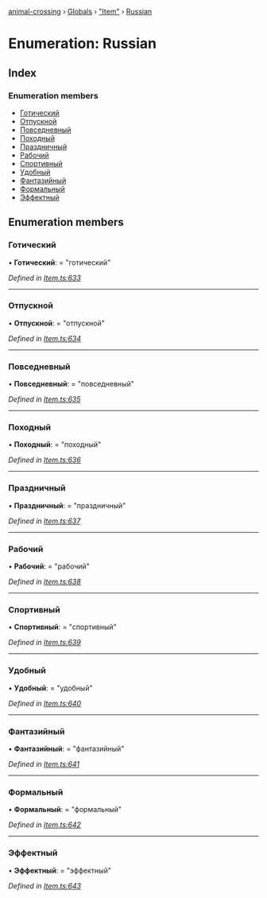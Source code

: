 [animal-crossing](../README.md) › [Globals](../globals.md) › ["Item"](../modules/_item_.md) › [Russian](_item_.russian.md)

# Enumeration: Russian

## Index

### Enumeration members

* [Готический](_item_.russian.md#готический)
* [Отпускной](_item_.russian.md#отпускной)
* [Повседневный](_item_.russian.md#повседневный)
* [Походный](_item_.russian.md#походный)
* [Праздничный](_item_.russian.md#праздничный)
* [Рабочий](_item_.russian.md#рабочий)
* [Спортивный](_item_.russian.md#спортивный)
* [Удобный](_item_.russian.md#удобный)
* [Фантазийный](_item_.russian.md#фантазийный)
* [Формальный](_item_.russian.md#формальный)
* [Эффектный](_item_.russian.md#эффектный)

## Enumeration members

###  Готический

• **Готический**: = "готический"

*Defined in [Item.ts:633](https://github.com/Norviah/animal-crossing/blob/7daadc1/module/types/Item.ts#L633)*

___

###  Отпускной

• **Отпускной**: = "отпускной"

*Defined in [Item.ts:634](https://github.com/Norviah/animal-crossing/blob/7daadc1/module/types/Item.ts#L634)*

___

###  Повседневный

• **Повседневный**: = "повседневный"

*Defined in [Item.ts:635](https://github.com/Norviah/animal-crossing/blob/7daadc1/module/types/Item.ts#L635)*

___

###  Походный

• **Походный**: = "походный"

*Defined in [Item.ts:636](https://github.com/Norviah/animal-crossing/blob/7daadc1/module/types/Item.ts#L636)*

___

###  Праздничный

• **Праздничный**: = "праздничный"

*Defined in [Item.ts:637](https://github.com/Norviah/animal-crossing/blob/7daadc1/module/types/Item.ts#L637)*

___

###  Рабочий

• **Рабочий**: = "рабочий"

*Defined in [Item.ts:638](https://github.com/Norviah/animal-crossing/blob/7daadc1/module/types/Item.ts#L638)*

___

###  Спортивный

• **Спортивный**: = "спортивный"

*Defined in [Item.ts:639](https://github.com/Norviah/animal-crossing/blob/7daadc1/module/types/Item.ts#L639)*

___

###  Удобный

• **Удобный**: = "удобный"

*Defined in [Item.ts:640](https://github.com/Norviah/animal-crossing/blob/7daadc1/module/types/Item.ts#L640)*

___

###  Фантазийный

• **Фантазийный**: = "фантазийный"

*Defined in [Item.ts:641](https://github.com/Norviah/animal-crossing/blob/7daadc1/module/types/Item.ts#L641)*

___

###  Формальный

• **Формальный**: = "формальный"

*Defined in [Item.ts:642](https://github.com/Norviah/animal-crossing/blob/7daadc1/module/types/Item.ts#L642)*

___

###  Эффектный

• **Эффектный**: = "эффектный"

*Defined in [Item.ts:643](https://github.com/Norviah/animal-crossing/blob/7daadc1/module/types/Item.ts#L643)*
